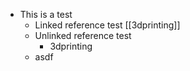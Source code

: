 - This is a test
	- Linked reference test [[3dprinting]]
	- Unlinked reference test
		- 3dprinting
	- asdf